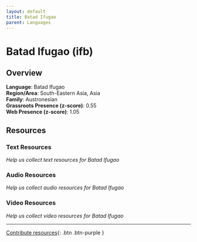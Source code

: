 ```yaml
---
layout: default
title: Batad Ifugao
parent: Languages
---
```


# Batad Ifugao (ifb)

## Overview

**Language**: Batad Ifugao  
**Region/Area**: South-Eastern Asia, Asia  
**Family**: Austronesian  
**Grassroots Presence (z-score)**: 0.55  
**Web Presence (z-score)**: 1.05  

## Resources

### Text Resources
*Help us collect text resources for Batad Ifugao*

### Audio Resources
*Help us collect audio resources for Batad Ifugao*

### Video Resources
*Help us collect video resources for Batad Ifugao*

---

[Contribute resources](https://forms.office.com/e/1SfLJx3u1r){: .btn .btn-purple }

